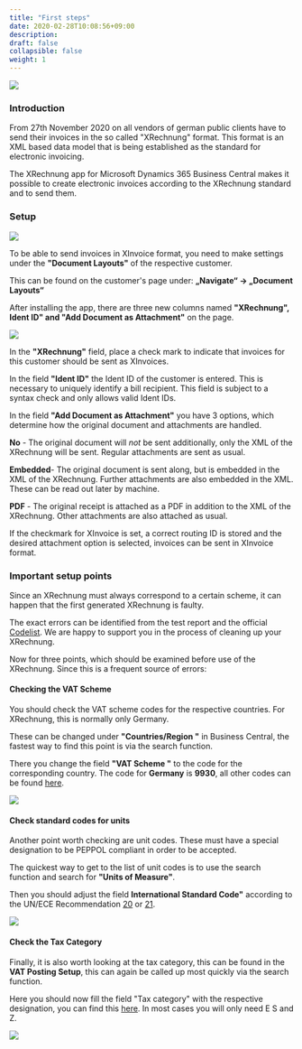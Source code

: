 ```yaml
---
title: "First steps"
date: 2020-02-28T10:08:56+09:00
description: 
draft: false
collapsible: false
weight: 1
---
```

![](images/XRechnung/Appsource_Banner_XRechnung.png)

### Introduction
From 27th November 2020 on all vendors of german public clients have to send their invoices in the so called "XRechnung" format. This format is an XML based data model that is being established as the standard for electronic invoicing.

The XRechnung app for Microsoft Dynamics 365 Business Central makes it possible to create electronic invoices according to the XRechnung standard and to send them.  

### Setup

![](images/XRechnung/XRechnungScreenshot1.png)

To be able to send invoices in XInvoice format, you need to make settings under the **"Document Layouts"** of the respective customer.

This can be found on the customer's page under:
**„Navigate“ -> „Document Layouts“**

After installing the app, there are three new columns named **"XRechnung", Ident ID" and "Add Document as Attachment"** on the page.

![](images/XRechnung/XRechnungScreenshot2.PNG)

In the **"XRechnung"** field, place a check mark to indicate that invoices for this customer should be sent as XInvoices. 
 
In the field **"Ident ID"** the Ident ID of the customer is entered. This is necessary to uniquely identify a bill recipient. This field is subject to a syntax check and only allows valid Ident IDs.

In the field **"Add Document as Attachment"** you have 3 options, which determine how the original document and attachments are handled.

**No** - The original document will _not_ be sent additionally, only the XML of the XRechnung will be sent. Regular attachments are sent as usual.

**Embedded**- The original document is sent along, but is embedded in the XML of the XRechnung. Further attachments are also embedded in the XML. These can be read out later by machine.

**PDF** - The original receipt is attached as a PDF in addition to the XML of the XRechnung. Other attachments are also attached as usual.

If the checkmark for XInvoice is set, a correct routing ID is stored and the desired attachment option is selected, invoices can be sent in XInvoice format.

### Important setup points

Since an XRechnung must always correspond to a certain scheme, it can happen that the first generated XRechnung is faulty.

The exact errors can be identified from the test report and the official [Codelist](https://docs.peppol.eu/poacc/billing/3.0/codelist/). We are happy to support you in the process of cleaning up your XRechnung.

Now for three points, which should be examined before use of the XRechnung. Since this is a frequent source of errors:

#### Checking the VAT Scheme

You should check the VAT scheme codes for the respective countries. For XRechnung, this is normally only Germany.

These can be changed under **"Countries/Region "** in Business Central, the fastest way to find this point is via the search function.

There you change the field **"VAT Scheme "** to the code for the corresponding country. The code for **Germany** is **9930**, all other codes can be found [here](https://docs.peppol.eu/poacc/billing/3.0/codelist/eas/).

![](images/XRechnung/erste_schritte/xrechnungmwst.PNG)

#### Check standard codes for units

Another point worth checking are unit codes. These must have a special designation to be PEPPOL compliant in order to be accepted.

The quickest way to get to the list of unit codes is to use the search function and search for **"Units of Measure"**.

Then you should adjust the field **International Standard Code"** according to the UN/ECE Recommendation [20](https://docs.peppol.eu/poacc/billing/3.0/codelist/UNECERec20/) or [21](https://docs.peppol.eu/poacc/billing/3.0/codelist/UNECERec21/).

![](images/XRechnung/erste_schritte/xrechnungeinheiten.PNG)

#### Check the Tax Category

Finally, it is also worth looking at the tax category, this can be found in the **VAT Posting Setup**, this can again be called up most quickly via the search function.

Here you should now fill the field "Tax category" with the respective designation, you can find this [here](https://docs.peppol.eu/poacc/billing/3.0/codelist/UNCL5305/). In most cases you will only need E S and Z.

![](images/XRechnung/erste_schritte/xrechnungmatrix.PNG)
